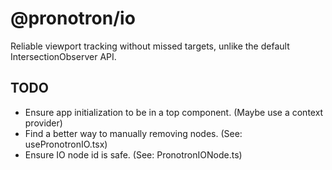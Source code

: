 # @pronotron/io

Reliable viewport tracking without missed targets, unlike the default IntersectionObserver API.

## TODO
- Ensure app initialization to be in a top component. (Maybe use a context provider)
- Find a better way to manually removing nodes. (See: usePronotronIO.tsx)
- Ensure IO node id is safe. (See: PronotronIONode.ts)